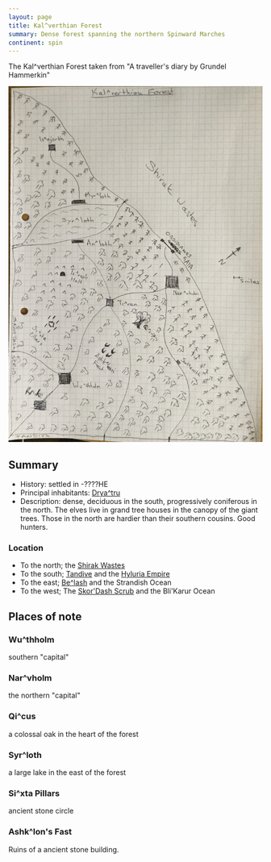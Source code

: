 ```yaml
---
layout: page
title: Kal^verthian Forest
summary: Dense forest spanning the northern Spinward Marches
continent: spin
---
```


The Kal^verthian Forest taken from "A traveller's diary by Grundel Hammerkin"

![Kal^verthian Forest](/assets/kalverthian-forest.jpg)

## Summary

- History: settled in -????HE
- Principal inhabitants: [Drya^tru](/races/truar)
- Description: dense, deciduous in the south, progressively coniferous in the
  north. The elves live in grand tree houses in the canopy of the giant trees.
  Those in the north are hardier than their southern cousins. Good hunters.

### Location

- To the north; the [Shirak Wastes](/geography/shirak-wastes)
- To the south; [Tandive](/geography/tandive) and the
  [Hyluria Empire](/geography/hyluria)
- To the east; [Be^lash](/geography/belash) and the Strandish Ocean
- To the west; The [Skor'Dash Scrub](/geography/skordash-scrub) and the
  Bli'Karur Ocean

## Places of note

### Wu^thholm

southern "capital"

### Nar^vholm

the northern "capital"

### Qi^cus

a colossal oak in the heart of the forest

### Syr^loth

a large lake in the east of the forest

### Si^xta Pillars

ancient stone circle

### Ashk^lon's Fast

Ruins of a ancient stone building.
